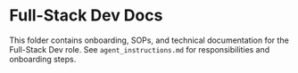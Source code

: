# Full-Stack Dev Docs

This folder contains onboarding, SOPs, and technical documentation for the Full-Stack Dev role. See `agent_instructions.md` for responsibilities and onboarding steps. 